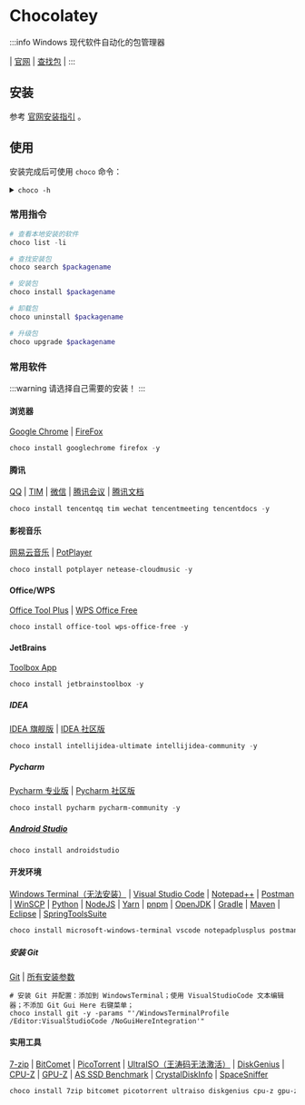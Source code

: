 # Chocolatey

:::info
Windows 现代软件自动化的包管理器

| [官网](https://chocolatey.org/)
| [查找包](https://community.chocolatey.org/packages)
|
:::

## 安装

参考 [官网安装指引](https://chocolatey.org/install) 。

## 使用

安装完成后可使用 `choco` 命令：

<details>
<summary><code>choco -h</code></summary>

```text
PS C:\Users\Yue_plus> choco -h
This is a listing of all of the different things you can pass to choco.

DEPRECATION NOTICE

The shims `chocolatey`, `cinst`, `clist`, `cpush`, `cuninst` and `cup` are deprecated.
We recommend updating all scripts to use their full command equivalent as these will be
removed in v2.0.0 of Chocolatey.

Options and Switches

 -v, --version
     Version - Prints out the Chocolatey version. Available in 0.9.9+.

Commands

 * apikey - retrieves, saves or deletes an apikey for a particular source
 * config - Retrieve and configure config file settings
 * export - exports list of currently installed packages
 * feature - view and configure choco features
 * features - view and configure choco features (alias for feature)
 * find - searches remote or local packages (alias for search)
 * help - displays top level help information for choco
 * info - retrieves package information. Shorthand for choco search pkgname --exact --verbose
 * install - installs packages using configured sources
 * list - lists remote or local packages
 * new - creates template files for creating a new Chocolatey package
 * outdated - retrieves information about packages that are outdated. Similar to upgrade all --noop
 * pack - packages nuspec, scripts, and other Chocolatey package resources into a nupkg file
 * pin - suppress upgrades for a package
 * push - pushes a compiled nupkg to a source
 * search - searches remote or local packages
 * setapikey - retrieves, saves or deletes an apikey for a particular source (alias for apikey)
 * source - view and configure default sources
 * sources - view and configure default sources (alias for source)
 * template - get information about installed templates
 * templates - get information about installed templates (alias for template)
 * uninstall - uninstalls a package
 * unpackself - re-installs Chocolatey base files
 * upgrade - upgrades packages from various sources


Please run chocolatey with `choco command -help` for specific help on
 each command.

How To Pass Options / Switches

You can pass options and switches in the following ways:

 * Unless stated otherwise, an option/switch should only be passed one
   time. Otherwise you may find weird/non-supported behavior.
 * `-`, `/`, or `--` (one character switches should not use `--`)
 * **Option Bundling / Bundled Options**: One character switches can be
   bundled. e.g. `-d` (debug), `-f` (force), `-v` (verbose), and `-y`
   (confirm yes) can be bundled as `-dfvy`.
 * NOTE: If `debug` or `verbose` are bundled with local options
   (not the global ones above), some logging may not show up until after
   the local options are parsed.
 * **Use Equals**: You can also include or not include an equals sign
   `=` between options and values.
 * **Quote Values**: When you need to quote an entire argument, such as
   when using spaces, please use a combination of double quotes and
   apostrophes (`"'value'"`). In cmd.exe you can just use double quotes
   (`"value"`) but in powershell.exe you should use backticks
   (`` `"value`" ``) or apostrophes (`'value'`). Using the combination
   allows for both shells to work without issue, except for when the next
   section applies.
 * **Pass quotes in arguments**: When you need to pass quoted values to
   to something like a native installer, you are in for a world of fun. In
   cmd.exe you must pass it like this: `-ia "/yo=""Spaces spaces"""`. In
   PowerShell.exe, you must pass it like this: `-ia '/yo=""Spaces spaces""'`.
   No other combination will work. In PowerShell.exe if you are on version
   v3+, you can try `--%` before `-ia` to just pass the args through as is,
   which means it should not require any special workarounds.
 * **Periods in PowerShell**: If you need to pass a period as part of a
   value or a path, PowerShell doesn't always handle it well. Please
   quote those values using "Quote Values" section above.
 * Options and switches apply to all items passed, so if you are
   installing multiple packages, and you use `--version=1.0.0`, choco
   is going to look for and try to install version 1.0.0 of every
   package passed. So please split out multiple package calls when
   wanting to pass specific options.

Scripting / Integration - Best Practices / Style Guide

When writing scripts, such as PowerShell scripts passing options and
switches, there are some best practices to follow to ensure that you
don't run into issues later. This also applies to integrations that
are calling Chocolatey and parsing output. Chocolatey **uses**
PowerShell, but it is an exe, so it cannot return PowerShell objects.

Following these practices ensures both readability of your scripts AND
compatibility across different versions and editions of Chocolatey.
Following this guide will ensure your experience is not frustrating
based on choco not receiving things you think you are passing to it.

 * For consistency, always use `choco`, not `choco.exe`. Never use
   shortcut commands like `cinst` or `cup` (The shortcuts `cinst`
   and `cup` will be removed in v2.0.0).
 * Always have the command as the first argument to `choco`. e.g.
   `choco install`, where `install` is the command.
 * If there is a subcommand, ensure that is the second argument. e.g.
   `choco source list`, where `source` is the command and `list` is the
   subcommand.
 * Typically the subject comes next. If installing packages, the
   subject would be the package names, e.g. `choco install pkg1 pkg2`.
 * Never use 'nupkg' or point directly to a nupkg file UNLESS using
   'choco push'. Use the source folder instead, e.g. `choco install
   <package id> --source="'c:\folder\with\package'"` instead of
   `choco install DoNotDoThis.1.0.nupkg` or `choco install DoNotDoThis
    --source="'c:\folder\with\package\DoNotDoThis.1.0.nupkg'"`.
 * Switches and parameters are called simply options. Options come
   after the subject. e.g. `choco install pkg1 --debug --verbose`.
 * Never use the force option (`--force`/`-f`) in scripts (or really
   otherwise as a default mode of use). Force is an override on
   Chocolatey behavior. If you are wondering why Chocolatey isn't doing
   something like the documentation says it should, it's likely because
   you are using force. Stop.
 * Always use full option name. If the short option is `-n`, and the
   full option is `--name`, use `--name`. The only acceptable short
   option for use in scripts is `-y`. Find option names in help docs
   online or through `choco -?` /`choco [Command Name] -?`.
 * For scripts that are running automated, always use `-y`. Do note
   that even with `-y` passed, some things / state issues detected will
   temporarily stop for input - the key here is temporarily. They will
   continue without requiring any action after the temporary timeout
   (typically 30 seconds).
 * Full option names are prepended with two dashes, e.g. `--` or
   `--debug --verbose --ignore-proxy`.
 * When setting a value to an option, always put an equals (`=`)
   between the name and the setting, e.g. `--source="'local'"`.
 * When setting a value to an option, always surround the value
   properly with double quotes bookending apostrophes, e.g.
   `--source="'internal_server'"`.
 * If you are building PowerShell scripts, you can most likely just
   simply use apostrophes surrounding option values, e.g.
   `--source='internal_server'`.
 * Prefer upgrade to install in scripts. You can't `install` to a newer
   version of something, but you can `choco upgrade` which will do both
   upgrade or install (unless switched off explicitly).
 * If you are sharing the script with others, pass `--source` to be
   explicit about where the package is coming from. Use full link and
   not source name ('https://community.chocolatey.org/api/v2' versus
   'chocolatey').
 * If parsing output, you might want to use `--limit-output`/`-r` to
   get output in a more machine parseable format. NOTE: Not all
   commands handle return of information in an easily digestible
   output.
 * Use exit codes to determine status. Chocolatey exits with 0 when
   everything worked appropriately and other exits codes like 1 when
   things error. There are package specific exit codes that are
   recommended to be used and reboot indicating exit codes as well. To
   check exit code when using PowerShell, immediately call
   `$exitCode = $LASTEXITCODE` to get the value choco exited with.

Here's an example following bad practices (line breaks added for
 readability):

  `choco install pkg1 -y -params '/Option:Value /Option2:value with
   spaces' --c4b-option 'Yaass' --option-that-is-new 'dude upgrade'`

Now here is that example written with best practices (again line
 breaks added for readability - there are not line continuations
 for choco):

  `choco upgrade pkg1 -y --source="'https://community.chocolatey.org/api/v2'"
   --package-parameters="'/Option:Value /Option2:value with spaces'"
   --c4b-option="'Yaass'" --option-that-is-new="'dude upgrade'"`

Note the differences between the two:
 * Which is more self-documenting?
 * Which will allow for the newest version of something installed or
   upgraded to (which allows for more environmental consistency on
   packages and versions)?
 * Which may throw an error on a badly passed option?
 * Which will throw errors on unknown option values? See explanation
   below.

Chocolatey ignores options it doesn't understand, but it can only
 ignore option values if they are tied to the option with an
 equals sign ('='). Note those last two options in the examples above?
 If you roll off of a commercial edition or someone with older version
 attempts to run the badly crafted script `--c4b-option 'Yaass'
 --option-that-is-new 'dude upgrade'`, they are likely to see errors on
 'Yaass' and 'dude upgrade' because they are not explicitly tied to the
 option they are written after. Now compare that to the other script.
 Choco will ignore `--c4b-option="'Yaass'"` and
 `--option-that-is-new="'dude upgrade'"` as a whole when it doesn't
 register the options. This means that your script doesn't error.

Following these scripting best practices will ensure your scripts work
 everywhere they are used and with newer versions of Chocolatey.


Default Options and Switches

 -?, --help, -h
     Prints out the help menu.

 -d, --debug
     Debug - Show debug messaging.

 -v, --verbose
     Verbose - Show verbose messaging. Very verbose messaging, avoid using
       under normal circumstances.

     --trace
     Trace - Show trace messaging. Very, very verbose trace messaging. Avoid
       except when needing super low-level .NET Framework debugging. Available
       in 0.10.4+.

     --nocolor, --no-color
     No Color - Do not show colorization in logging output. This overrides
       the feature 'logWithoutColor', set to 'False'. Available in 0.10.9+.

     --acceptlicense, --accept-license
     AcceptLicense - Accept license dialogs automatically. Reserved for
       future use.

 -y, --yes, --confirm
     Confirm all prompts - Chooses affirmative answer instead of prompting.
       Implies --accept-license

 -f, --force
     Force - force the behavior. Do not use force during normal operation -
       it subverts some of the smart behavior for commands.

     --noop, --whatif, --what-if
     NoOp / WhatIf - Don't actually do anything.

 -r, --limitoutput, --limit-output
     LimitOutput - Limit the output to essential information

     --timeout, --execution-timeout=VALUE
     CommandExecutionTimeout (in seconds) - The time to allow a command to
       finish before timing out. Overrides the default execution timeout in the
       configuration of 2700 seconds. '0' for infinite starting in 0.10.4.

 -c, --cache, --cachelocation, --cache-location=VALUE
     CacheLocation - Location for download cache, defaults to %TEMP% or value
       in chocolatey.config file.

     --allowunofficial, --allow-unofficial, --allowunofficialbuild, --allow-unofficial-build
     AllowUnofficialBuild - When not using the official build you must set
       this flag for choco to continue.

     --failstderr, --failonstderr, --fail-on-stderr, --fail-on-standard-error, --fail-on-error-output
     FailOnStandardError - Fail on standard error output (stderr), typically
       received when running external commands during install providers. This
       overrides the feature failOnStandardError.

     --use-system-powershell
       instead of the built-in PowerShell host. Should only be used when
       internal host is failing. Available in 0.9.10+.

     --no-progress
     Do Not Show Progress - Do not show download progress percentages.
       Available in 0.10.4+.

     --proxy=VALUE
     Proxy Location - Explicit proxy location. Overrides the default proxy
       location of ''. Available for config settings in 0.9.9.9+, this CLI
       option available in 0.10.4+.

     --proxy-user=VALUE
     Proxy User Name - Explicit proxy user (optional). Requires explicit
       proxy (`--proxy` or config setting). Overrides the default proxy user of
       ''. Available for config settings in 0.9.9.9+, this CLI option available
       in 0.10.4+.

     --proxy-password=VALUE
     Proxy Password - Explicit proxy password (optional) to be used with
       username. Requires explicit proxy (`--proxy` or config setting) and user
       name.  Overrides the default proxy password (encrypted in settings if
       set). Available for config settings in 0.9.9.9+, this CLI option
       available in 0.10.4+.

     --proxy-bypass-list=VALUE
     ProxyBypassList - Comma separated list of regex locations to bypass on
       proxy. Requires explicit proxy (`--proxy` or config setting). Overrides
       the default proxy bypass list of ''. Available in 0.10.4+.

     --proxy-bypass-on-local
     Proxy Bypass On Local - Bypass proxy for local connections. Requires
       explicit proxy (`--proxy` or config setting). Overrides the default
       proxy bypass on local setting of 'True'. Available in 0.10.4+.

     --log-file=VALUE
     Log File to output to in addition to regular loggers. Available in 0.1-
       0.8+.

     --skipcompatibilitychecks, --skip-compatibility-checks
     SkipCompatibilityChecks - Prevent warnings being shown before and after
       command execution when a runtime compatibility problem is found between
       the version of Chocolatey and the Chocolatey Licensed Extension.
       Available in 1.1.0+
Chocolatey v1.2.0
```

</details>



### 常用指令

```powershell
# 查看本地安装的软件
choco list -li

# 查找安装包
choco search $packagename

# 安装包
choco install $packagename

# 卸载包
choco uninstall $packagename

# 升级包
choco upgrade $packagename
```

### 常用软件

:::warning
请选择自己需要的安装！
:::

#### 浏览器

  [Google Chrome](https://community.chocolatey.org/packages/GoogleChrome)
| [FireFox](https://community.chocolatey.org/packages/Firefox)

```powershell
choco install googlechrome firefox -y
```

#### 腾讯

  [QQ](https://community.chocolatey.org/packages/tencentqq)
| [TIM](https://community.chocolatey.org/packages/tim)
| [微信](https://community.chocolatey.org/packages/wechat)
| [腾讯会议](https://community.chocolatey.org/packages/tencentmeeting)
| [腾讯文档](https://community.chocolatey.org/packages/tencentdocs)

```powershell
choco install tencentqq tim wechat tencentmeeting tencentdocs -y
```

#### 影视音乐

  [网易云音乐](https://community.chocolatey.org/packages/netease-cloudmusic)
| [PotPlayer](https://community.chocolatey.org/packages/potplayer)

```powershell
choco install potplayer netease-cloudmusic -y
```

#### Office/WPS

  [Office Tool Plus](https://community.chocolatey.org/packages/office-tool)
| [WPS Office Free](https://community.chocolatey.org/packages/wps-office-free)

```powershell
choco install office-tool wps-office-free -y
```

#### JetBrains

[Toolbox App](https://community.chocolatey.org/packages/jetbrainstoolbox)

```powershell
choco install jetbrainstoolbox -y
```

##### IDEA

  [IDEA 旗舰版](https://community.chocolatey.org/packages/intellijidea-ultimate)
| [IDEA 社区版](https://community.chocolatey.org/packages/intellijidea-community)

```powershell
choco install intellijidea-ultimate intellijidea-community -y
```

##### Pycharm

  [Pycharm 专业版](https://community.chocolatey.org/packages/Pycharm)
| [Pycharm 社区版](https://community.chocolatey.org/packages/PyCharm-community)

```powershell
choco install pycharm pycharm-community -y
```

##### [Android Studio](https://community.chocolatey.org/packages/AndroidStudio)

```powershell
choco install androidstudio
```

#### 开发环境

  [Windows Terminal（无法安装）](https://community.chocolatey.org/packages/microsoft-windows-terminal)
| [Visual Studio Code](https://community.chocolatey.org/packages/vscode)
| [Notepad++](https://community.chocolatey.org/packages/notepadplusplus)
| [Postman](https://community.chocolatey.org/packages/postman)
| [WinSCP](https://community.chocolatey.org/packages/winscp)
| [Python](https://community.chocolatey.org/packages/python)
| [NodeJS](https://community.chocolatey.org/packages/nodejs)
| [Yarn](https://community.chocolatey.org/packages/yarn)
| [pnpm](https://community.chocolatey.org/packages/pnpm)
| [OpenJDK](https://community.chocolatey.org/packages/openjdk)
| [Gradle](https://community.chocolatey.org/packages/gradle)
| [Maven](https://community.chocolatey.org/packages/maven)
| [Eclipse](https://community.chocolatey.org/packages/eclipse)
| [SpringToolsSuite](https://community.chocolatey.org/packages/SpringToolSuite)

```powershell
choco install microsoft-windows-terminal vscode notepadplusplus postman git python nodejs yarn pnpm openjdk gradle maven eclipse springtoolsuite -y
```

##### 安装 Git

  [Git](https://community.chocolatey.org/packages/git)
| [所有安装参数](https://github.com/chocolatey-community/chocolatey-packages/blob/master/automatic/git.install/ARGUMENTS.md)


```shell
# 安装 Git 并配置：添加到 WindowsTerminal；使用 VisualStudioCode 文本编辑器；不添加 Git Gui Here 右键菜单； 
choco install git -y -params "'/WindowsTerminalProfile /Editor:VisualStudioCode /NoGuiHereIntegration'"
```

#### 实用工具

  [7-zip](https://community.chocolatey.org/packages/7zip)
| [BitComet](https://community.chocolatey.org/packages/bitcomet)
| [PicoTorrent](https://community.chocolatey.org/packages/picotorrent)
| [UltraISO（王涛码无法激活）](https://community.chocolatey.org/packages/ultraiso)
| [DiskGenius](https://community.chocolatey.org/packages/diskgenius)
| [CPU-Z](https://community.chocolatey.org/packages/cpu-z)
| [GPU-Z](https://community.chocolatey.org/packages/gpu-z)
| [AS SSD Benchmark](https://community.chocolatey.org/packages/as-ssd)
| [CrystalDiskInfo](https://community.chocolatey.org/packages/crystaldiskinfo)
| [SpaceSniffer](https://community.chocolatey.org/packages/spacesniffer)

```powershell
choco install 7zip bitcomet picotorrent ultraiso diskgenius cpu-z gpu-z as-ssd crystaldiskinfo spacesniffer -y
```
